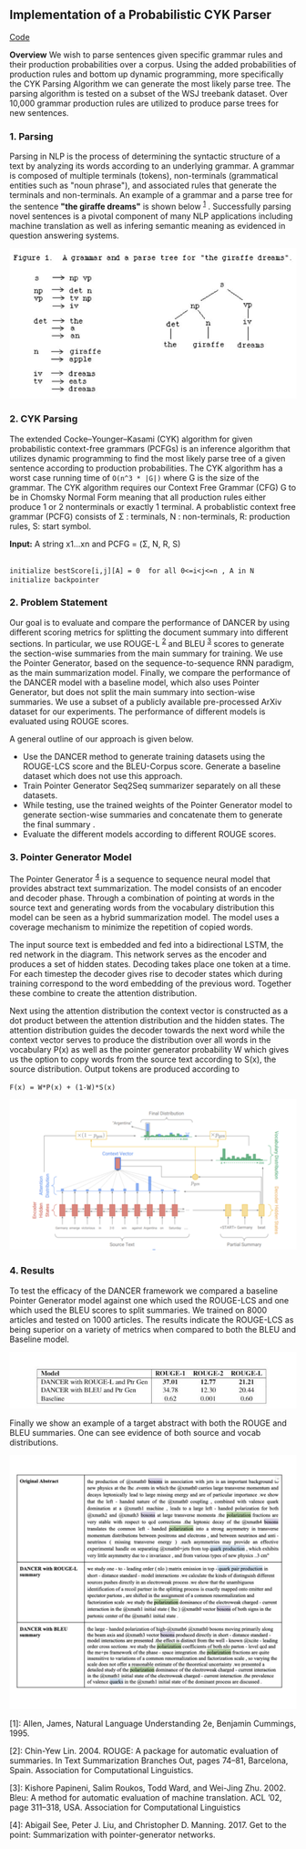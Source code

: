 ## Implementation of a Probabilistic CYK Parser

[Code](https://github.com/ls5122/CYKParser)

**Overview** We wish to parse sentences given specific grammar rules and their production probabilities over a corpus. Using the added probabilities of production rules and bottom up dynamic programming, more specifically the CYK Parsing Algorithm we can generate the most likely parse tree. The parsing algorithm is tested on a subset of the WSJ treebank dataset. Over 10,000 grammar production rules are utilized to produce parse trees for new sentences.


### 1. Parsing

Parsing in NLP is the process of determining the syntactic structure of a text by analyzing its words according to an underlying grammar. A grammar is composed of multiple terminals (tokens), non-terminals (grammatical entities such as "noun phrase"), and associated rules that generate the terminals and non-terminals. An example of a grammar and a parse tree for the sentence **"the giraffe dreams"** is shown below <sup>[1](#parse_example)</sup> . Successfully parsing novel sentences is a pivotal component of many NLP applications including machine translation  as well as infering semantic meaning as evidenced in question answering systems. 


<img src="images/ParseTreeExample.JPG?raw=true"/>

### 2. CYK Parsing

The extended Cocke–Younger–Kasami (CYK) algorithm for given probabilistic context-free grammars (PCFGs) is an inference algorithm that utilizes dynamic programming to find the most likely parse tree of a given sentence according to production probabilities. The CYK algorithm has a worst case running time of ``O(n^3 * |G|)`` where G is the size of the grammar. The CYK algorithm requires our Context Free Grammar (CFG) G to be in Chomsky Normal Form meaning that all production rules either produce 1 or 2 nonterminals or exactly 1 terminal. A probablistic context free grammar (PCFG) consists of Σ : terminals, N : non-terminals, R: production rules, S: start symbol.
 
 
**Input:** A string x1...xn and PCFG = (Σ, N, R, S) 
~~~~

initialize bestScore[i,j][A] = 0  for all 0<=i<j<=n , A in N 
initialize backpointer
~~~~

### 2. Problem Statement

Our goal is to evaluate and compare the performance of DANCER by using different scoring metrics for splitting the document summary into different sections. In particular, we use ROUGE-L <sup>[2](#rouge)</sup> and BLEU <sup>[3](#bleu)</sup> scores to generate the section-wise summaries from the main summary for training. We use the Pointer Generator, based on the sequence-to-sequence RNN paradigm, as the main summarization model. Finally, we compare the performance of the DANCER model with a baseline model, which also uses Pointer Generator, but does not split the main summary into section-wise summaries. We use a subset of a publicly available pre-processed ArXiv dataset for our experiments. The performance of different models is evaluated using ROUGE scores. 

A general outline of our approach is given below. 

* Use the DANCER method to generate training datasets using the ROUGE-LCS score and the BLEU-Corpus score. Generate a baseline dataset which does not use this approach.
* Train Pointer Generator Seq2Seq summarizer separately on all these datasets. 
* While testing, use the trained weights of the Pointer Generator model to generate section-wise summaries and concatenate them to generate the final summary .
* Evaluate the different models according to different ROUGE scores.

### 3. Pointer Generator Model

The Pointer Generator <sup>[4](#pointer)</sup> is a sequence to sequence neural model that provides abstract text summarization. The model consists of an encoder and decoder phase. Through a combination of pointing at words in the source text and generating words from the vocabulary distribution this model can be seen as a hybrid summarization model. The model uses a coverage mechanism to minimize the repetition of copied words. 

The input source text is embedded and fed into a bidirectional LSTM, the red network in the diagram. This network serves as the encoder and produces a set of hidden states. Decoding takes place one token at a time. For each timestep the decoder gives rise to decoder states which during training correspond to the word embedding of the previous word. Together these combine to create the attention distribution.

Next using the attention distribution the context vector is constructed as a dot product between the attention distribution and the hidden states. The attention distribution guides the decoder towards the next word while the context vector serves to produce the distribution over all words in the vocabulary P(x) as well as the pointer generator probability W which gives us the option to copy words from the source text according to  S(x), the source distribution. Output tokens are produced according to

``F(x) = W*P(x) + (1-W)*S(x)`` 


<img src="images/white_ptr_gen.png?raw=true"/>


### 4. Results

To test the efficacy of the DANCER framework we compared a baseline Pointer Generator model against one which used the ROUGE-LCS and one which used the BLEU scores to split summaries. We trained on 8000 articles and tested on 1000 articles. The results indicate the ROUGE-LCS as being superior on a variety of metrics when compared to both the BLEU and Baseline model.

<img src="images/summary_comparison2.jpg?raw=true"/>


Finally we show an example of a target abstract with both the ROUGE and BLEU summaries. One can see evidence of both source and vocab distributions.

<img src="images/summary_example.png?raw=true"/>

<a name="parse_example">[1]</a>: Allen, James, Natural Language Understanding 2e, Benjamin Cummings, 1995. 

<a name="rouge">[2]</a>: Chin-Yew  Lin.  2004.   ROUGE:  A  package  for  automatic evaluation of summaries.  In Text Summarization Branches Out, pages 74–81, Barcelona, Spain. Association for Computational Linguistics.

<a name="bleu">[3]</a>: Kishore Papineni, Salim Roukos, Todd Ward, and Wei-Jing  Zhu.  2002. Bleu:  A  method  for  automatic evaluation of machine translation.  ACL ’02,  page 311–318, USA. Association for Computational Linguistics

<a name="pointer">[4]</a>: Abigail See, Peter J. Liu, and Christopher D. Manning. 2017. Get to the point: Summarization with pointer-generator networks.
